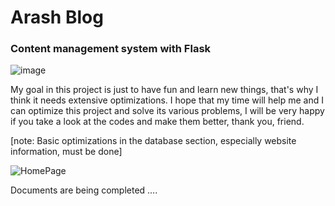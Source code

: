 # Arash Blog

### Content management system with Flask

![image](https://github.com/alireza01100011/Arash-Blog/assets/95130614/05eff203-4a0e-4780-8a1f-31d34a725b80)

My goal in this project is just to have fun and learn new things, that's why I think it needs extensive optimizations.
I hope that my time will help me and I can optimize this project and solve its various problems, I will be very happy if you take a look at the codes and make them better, thank you, friend.


[note: Basic optimizations in the database section, especially website information, must be done]

![HomePage](https://file.io/Eic9TZrbDuzM)

Documents are being completed ....
